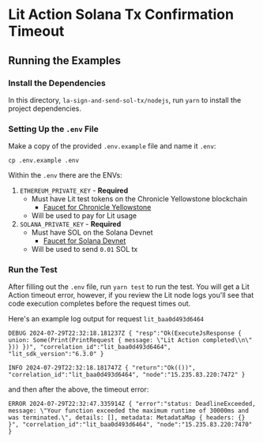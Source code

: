 # Lit Action Solana Tx Confirmation Timeout

## Running the Examples

### Install the Dependencies

In this directory, `la-sign-and-send-sol-tx/nodejs`, run `yarn` to install the project dependencies.

### Setting Up the `.env` File

Make a copy of the provided `.env.example` file and name it `.env`:

```
cp .env.example .env
```

Within the `.env` there are the ENVs:

1. `ETHEREUM_PRIVATE_KEY` - **Required**
   - Must have Lit test tokens on the Chronicle Yellowstone blockchain
     - [Faucet for Chronicle Yellowstone](https://chronicle-yellowstone-faucet.getlit.dev/)
   - Will be used to pay for Lit usage
2. `SOLANA_PRIVATE_KEY` - **Required**
   - Must have SOL on the Solana Devnet
     - [Faucet for Solana Devnet](https://faucet.solana.com/)
   - Will be used to send `0.01` SOL tx

### Run the Test

After filling out the `.env` file, run `yarn test` to run the test. You will get a Lit Action timeout error, however, if you review the Lit node logs you'll see that code execution completes before the request times out.

Here's an example log output for request `lit_baa0d493d6464`

```
DEBUG 2024-07-29T22:32:18.181237Z { "resp":"Ok(ExecuteJsResponse { union: Some(Print(PrintRequest { message: \"Lit Action completed\\n\" })) })", "correlation_id":"lit_baa0d493d6464", "lit_sdk_version":"6.3.0" }

INFO 2024-07-29T22:32:18.181747Z { "return":"Ok(())", "correlation_id":"lit_baa0d493d6464", "node":"15.235.83.220:7472" }
```

and then after the above, the timeout error:

```
ERROR 2024-07-29T22:32:47.335914Z { "error":"status: DeadlineExceeded, message: \"Your function exceeded the maximum runtime of 30000ms and was terminated.\", details: [], metadata: MetadataMap { headers: {} }", "correlation_id":"lit_baa0d493d6464", "node":"15.235.83.220:7470" }
```
